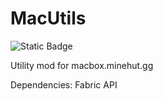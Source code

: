 # MacUtils
 ![Static Badge](https://img.shields.io/badge/MacUtils-v1.0.0-green)

 Utility mod for macbox.minehut.gg

 Dependencies: Fabric API
